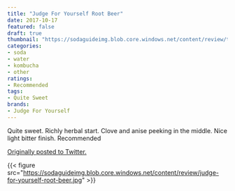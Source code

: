 ```yaml
---
title: "Judge For Yourself Root Beer"
date: 2017-10-17
featured: false
draft: true
thumbnail: "https://sodaguideimg.blob.core.windows.net/content/review/thumbs/judge-for-yourself-root-beer.jpg"
categories:
- soda
- water
- kombucha
- other
ratings:
- Recommended
tags:
- Quite Sweet
brands:
- Judge For Yourself
---
```


Quite sweet. Richly herbal start. Clove and anise peeking in the middle. Nice light bitter finish. Recommended

[Originally posted to Twitter.](https://twitter.com/Cavorter/status/920357513559789573)

{{< figure src="https://sodaguideimg.blob.core.windows.net/content/review/judge-for-yourself-root-beer.jpg" >}}

